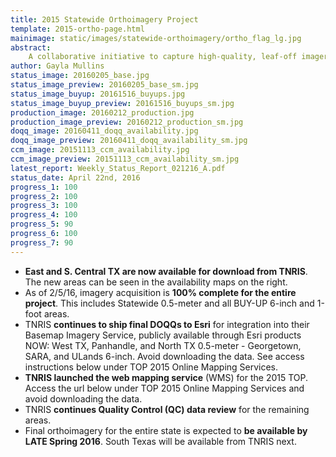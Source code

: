 ```yaml
---
title: 2015 Statewide Orthoimagery Project
template: 2015-ortho-page.html
mainimage: static/images/statewide-orthoimagery/ortho_flag_lg.jpg
abstract:
    A collaborative initiative to capture high-quality, leaf-off imagery for the entire state, slated for public release in Spring 2016.
author: Gayla Mullins
status_image: 20160205_base.jpg
status_image_preview: 20160205_base_sm.jpg
status_image_buyup: 20161516_buyups.jpg
status_image_buyup_preview: 20161516_buyups_sm.jpg
production_image: 20160212_production.jpg
production_image_preview: 20160212_production_sm.jpg
doqq_image: 20160411_doqq_availability.jpg
doqq_image_preview: 20160411_doqq_availability_sm.jpg
ccm_image: 20151113_ccm_availability.jpg
ccm_image_preview: 20151113_ccm_availability_sm.jpg
latest_report: Weekly_Status_Report_021216_A.pdf
status_date: April 22nd, 2016
progress_1: 100
progress_2: 100
progress_3: 100
progress_4: 100
progress_5: 90
progress_6: 100
progress_7: 90
---
```


- **East and S. Central TX are now available for download from TNRIS**. The new areas can be seen in the availability maps on the right.
- As of 2/5/16, imagery acquisition is **100% complete for the entire project**. This includes Statewide 0.5-meter and all BUY-UP 6-inch and 1-foot areas.
- TNRIS **continues to ship final DOQQs to Esri** for integration into their Basemap Imagery Service, publicly available through Esri products NOW: West TX, Panhandle, and North TX 0.5-meter - Georgetown, SARA, and ULands 6-inch. Avoid downloading the data. See access instructions below under TOP 2015 Online Mapping Services.
- **TNRIS launched the web mapping service** (WMS) for the 2015 TOP. Access the url below under TOP 2015 Online Mapping Services and avoid downloading the data.
- TNRIS **continues Quality Control (QC) data review** for the remaining areas.
- Final orthoimagery for the entire state is expected to **be available by LATE Spring 2016**. South Texas will be available from TNRIS next.
